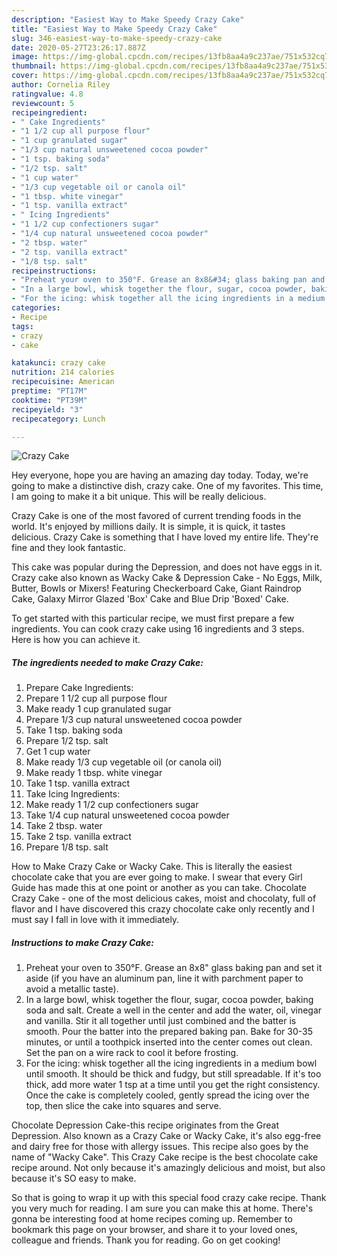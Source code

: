 ```yaml
---
description: "Easiest Way to Make Speedy Crazy Cake"
title: "Easiest Way to Make Speedy Crazy Cake"
slug: 346-easiest-way-to-make-speedy-crazy-cake
date: 2020-05-27T23:26:17.887Z
image: https://img-global.cpcdn.com/recipes/13fb8aa4a9c237ae/751x532cq70/crazy-cake-recipe-main-photo.jpg
thumbnail: https://img-global.cpcdn.com/recipes/13fb8aa4a9c237ae/751x532cq70/crazy-cake-recipe-main-photo.jpg
cover: https://img-global.cpcdn.com/recipes/13fb8aa4a9c237ae/751x532cq70/crazy-cake-recipe-main-photo.jpg
author: Cornelia Riley
ratingvalue: 4.8
reviewcount: 5
recipeingredient:
- " Cake Ingredients"
- "1 1/2 cup all purpose flour"
- "1 cup granulated sugar"
- "1/3 cup natural unsweetened cocoa powder"
- "1 tsp. baking soda"
- "1/2 tsp. salt"
- "1 cup water"
- "1/3 cup vegetable oil or canola oil"
- "1 tbsp. white vinegar"
- "1 tsp. vanilla extract"
- " Icing Ingredients"
- "1 1/2 cup confectioners sugar"
- "1/4 cup natural unsweetened cocoa powder"
- "2 tbsp. water"
- "2 tsp. vanilla extract"
- "1/8 tsp. salt"
recipeinstructions:
- "Preheat your oven to 350°F. Grease an 8x8&#34; glass baking pan and set it aside (if you have an aluminum pan, line it with parchment paper to avoid a metallic taste)."
- "In a large bowl, whisk together the flour, sugar, cocoa powder, baking soda and salt. Create a well in the center and add the water, oil, vinegar and vanilla. Stir it all together until just combined and the batter is smooth. Pour the batter into the prepared baking pan. Bake for 30-35 minutes, or until a toothpick inserted into the center comes out clean. Set the pan on a wire rack to cool it before frosting."
- "For the icing: whisk together all the icing ingredients in a medium bowl until smooth. It should be thick and fudgy, but still spreadable. If it&#39;s too thick, add more water 1 tsp at a time until you get the right consistency. Once the cake is completely cooled, gently spread the icing over the top, then slice the cake into squares and serve."
categories:
- Recipe
tags:
- crazy
- cake

katakunci: crazy cake 
nutrition: 214 calories
recipecuisine: American
preptime: "PT17M"
cooktime: "PT39M"
recipeyield: "3"
recipecategory: Lunch

---
```



![Crazy Cake](https://img-global.cpcdn.com/recipes/13fb8aa4a9c237ae/751x532cq70/crazy-cake-recipe-main-photo.jpg)

Hey everyone, hope you are having an amazing day today. Today, we're going to make a distinctive dish, crazy cake. One of my favorites. This time, I am going to make it a bit unique. This will be really delicious.

Crazy Cake is one of the most favored of current trending foods in the world. It's enjoyed by millions daily. It is simple, it is quick, it tastes delicious. Crazy Cake is something that I have loved my entire life. They're fine and they look fantastic.

This cake was popular during the Depression, and does not have eggs in it. Crazy cake also known as Wacky Cake &amp; Depression Cake - No Eggs, Milk, Butter, Bowls or Mixers! Featuring Checkerboard Cake, Giant Raindrop Cake, Galaxy Mirror Glazed &#39;Box&#39; Cake and Blue Drip &#39;Boxed&#39; Cake.


To get started with this particular recipe, we must first prepare a few ingredients. You can cook crazy cake using 16 ingredients and 3 steps. Here is how you can achieve it.

<!--inarticleads1-->

##### The ingredients needed to make Crazy Cake:

1. Prepare  Cake Ingredients:
1. Prepare 1 1/2 cup all purpose flour
1. Make ready 1 cup granulated sugar
1. Prepare 1/3 cup natural unsweetened cocoa powder
1. Take 1 tsp. baking soda
1. Prepare 1/2 tsp. salt
1. Get 1 cup water
1. Make ready 1/3 cup vegetable oil (or canola oil)
1. Make ready 1 tbsp. white vinegar
1. Take 1 tsp. vanilla extract
1. Take  Icing Ingredients:
1. Make ready 1 1/2 cup confectioners sugar
1. Take 1/4 cup natural unsweetened cocoa powder
1. Take 2 tbsp. water
1. Take 2 tsp. vanilla extract
1. Prepare 1/8 tsp. salt


How to Make Crazy Cake or Wacky Cake. This is literally the easiest chocolate cake that you are ever going to make. I swear that every Girl Guide has made this at one point or another as you can take. Chocolate Crazy Cake - one of the most delicious cakes, moist and chocolaty, full of flavor and I have discovered this crazy chocolate cake only recently and I must say I fall in love with it immediately. 

<!--inarticleads2-->

##### Instructions to make Crazy Cake:

1. Preheat your oven to 350°F. Grease an 8x8&#34; glass baking pan and set it aside (if you have an aluminum pan, line it with parchment paper to avoid a metallic taste).
1. In a large bowl, whisk together the flour, sugar, cocoa powder, baking soda and salt. Create a well in the center and add the water, oil, vinegar and vanilla. Stir it all together until just combined and the batter is smooth. Pour the batter into the prepared baking pan. Bake for 30-35 minutes, or until a toothpick inserted into the center comes out clean. Set the pan on a wire rack to cool it before frosting.
1. For the icing: whisk together all the icing ingredients in a medium bowl until smooth. It should be thick and fudgy, but still spreadable. If it&#39;s too thick, add more water 1 tsp at a time until you get the right consistency. Once the cake is completely cooled, gently spread the icing over the top, then slice the cake into squares and serve.


Chocolate Depression Cake-this recipe originates from the Great Depression. Also known as a Crazy Cake or Wacky Cake, it&#39;s also egg-free and dairy free for those with allergy issues. This recipe also goes by the name of &#34;Wacky Cake&#34;. This Crazy Cake recipe is the best chocolate cake recipe around. Not only because it&#39;s amazingly delicious and moist, but also because it&#39;s SO easy to make. 

So that is going to wrap it up with this special food crazy cake recipe. Thank you very much for reading. I am sure you can make this at home. There's gonna be interesting food at home recipes coming up. Remember to bookmark this page on your browser, and share it to your loved ones, colleague and friends. Thank you for reading. Go on get cooking!

